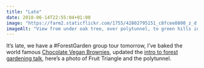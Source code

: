 ```yaml
---
title: "Late"
date: 2018-06-14T22:55:04+01:00
image: "https://farm2.staticflickr.com/1755/42802795151_c8fcee8800_z_d.jpg"
imageAlt: "View from under oak tree, over polytunnel, to green hills in background"
---
```


It’s late, we have a #ForestGarden group tour tomorrow, I’ve baked the world famous [Chocolate Vegan Brownies](http://simp.ly/publish/L624C8), updated the [intro to forest gardening talk](https://www.forestgarden.wales/talks/intro/#1), here’s a photo of Fruit Triangle and the polytunnel. 

